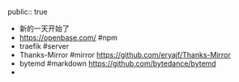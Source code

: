 public:: true

- 新的一天开始了
- https://openbase.com/ #npm
- traefik #server
- Thanks-Mirror #mirror https://github.com/eryajf/Thanks-Mirror
- bytemd #markdown https://github.com/bytedance/bytemd
-
